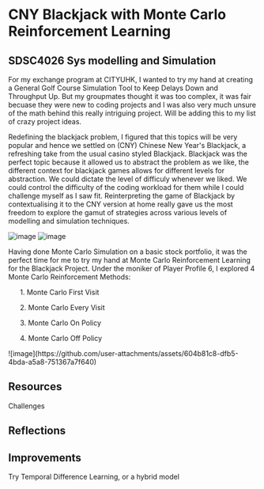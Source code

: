 <h1>CNY Blackjack with Monte Carlo Reinforcement Learning</h1>
<h2>SDSC4026 Sys modelling and Simulation</h2>

For my exchange program at CITYUHK, I wanted to try my hand at creating a General Golf Course Simulation Tool to Keep Delays Down and Throughput Up. But my groupmates thought it was too complex, it was fair becuase they were new to coding projects and I was also very much unsure of the math behind this really intriguing project. Will be adding this to my list of crazy project ideas.

Redefining the blackjack problem, I figured that this topics will be very popular and hence we settled on (CNY) Chinese New Year's Blackjack, a refreshing take from the usual casino styled Blackjack. Blackjack was the perfect topic because it allowed us to abstract the problem as we like, the different context for blackjack games allows for different levels for abstraction. We could dictate the level of difficuly whenever we liked. We could control the difficulty of the coding workload for them while I could challenge myself as I saw fit. Reinterpreting the game of Blackjack by contextualising it to the CNY version at home really gave us the most freedom to explore the gamut of strategies across various levels of modelling and simulation techniques.

![image](https://github.com/user-attachments/assets/d1596f21-6fc2-48dd-8a0c-ceef052bfb13)
![image](https://github.com/user-attachments/assets/e192e050-293e-4d5f-9cd7-39e915c10d90)

Having done Monte Carlo Simulation on a basic stock portfolio, it was the perfect time for me to try my hand at Monte Carlo Reinforcement Learning for the Blackjack Project.
Under the moniker of Player Profile 6, I explored 4 Monte Carlo Reinforcement Methods: 
<ol>1. Monte Carlo First Visit</ol>
<ol>2. Monte Carlo Every Visit</ol>
<ol>3. Monte Carlo On Policy</ol>
<ol>4. Monte Carlo Off Policy</ol>
![image](https://github.com/user-attachments/assets/604b81c8-dfb5-4bda-a5a8-751367a7f640)

<h2>Resources</h2

<h2>Challenges</h2>

<h2>Reflections</h2>

<h2>Improvements</h2>
Try Temporal Difference Learning, or a hybrid model 
